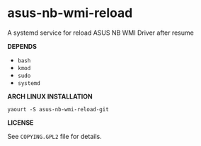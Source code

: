 # asus-nb-wmi-reload
A systemd service for reload ASUS NB WMI Driver after resume

**DEPENDS**
 - `bash`
 - `kmod`
 - `sudo` 
 - `systemd` 

**ARCH LINUX INSTALLATION**

    yaourt -S asus-nb-wmi-reload-git

**LICENSE**

See `COPYING.GPL2` file for details.

